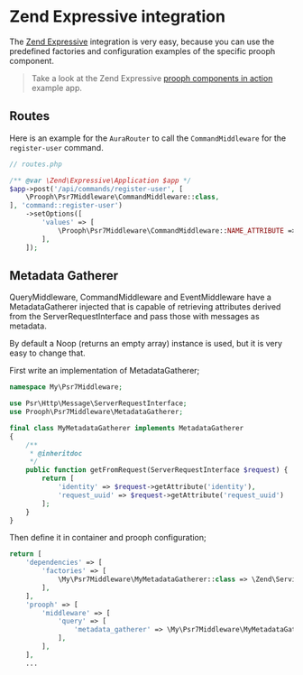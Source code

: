 # Zend Expressive integration
The [Zend Expressive](https://github.com/zendframework/zend-expressive) integration is very easy, because you can use 
the predefined factories and configuration examples of the specific prooph component.

> Take a look at the Zend Expressive [prooph components in action](https://github.com/prooph/proophessor-do "proophessor-do example app") 
example app.

## Routes
Here is an example for the `AuraRouter` to call the `CommandMiddleware` for the `register-user` command.

```php
// routes.php

/** @var \Zend\Expressive\Application $app */
$app->post('/api/commands/register-user', [
    \Prooph\Psr7Middleware\CommandMiddleware::class,
], 'command::register-user')
    ->setOptions([
        'values' => [
            \Prooph\Psr7Middleware\CommandMiddleware::NAME_ATTRIBUTE => \Prooph\ProophessorDo\Model\User\Command\RegisterUser::class,
        ],
    ]);
```

## Metadata Gatherer

QueryMiddleware, CommandMiddleware and EventMiddleware have a MetadataGatherer injected that is capable of retrieving attributes derived from the ServerRequestInterface and pass those with messages as metadata.

By default a Noop (returns an empty array) instance is used, but it is very easy to change that.

First write an implementation of MetadataGatherer;

```php
namespace My\Psr7Middleware;

use Psr\Http\Message\ServerRequestInterface;
use Prooph\Psr7Middleware\MetadataGatherer;

final class MyMetadataGatherer implements MetadataGatherer
{
    /**
     * @inheritdoc
     */
    public function getFromRequest(ServerRequestInterface $request) {
    	return [
    		'identity' => $request->getAttribute('identity'),
    		'request_uuid' => $request->getAttribute('request_uuid')
    	];
    }
}

```

Then define it in container and prooph configuration;

```php
return [
    'dependencies' => [
    	'factories' => [
    		\My\Psr7Middleware\MyMetadataGatherer::class => \Zend\ServiceManager\Factory\InvokableFactory::class
        ],
    ],
    'prooph' => [
        'middleware' => [
            'query' => [
                'metadata_gatherer' => \My\Psr7Middleware\MyMetadataGatherer::class
            ],
        ],
    ],
    ...
```

